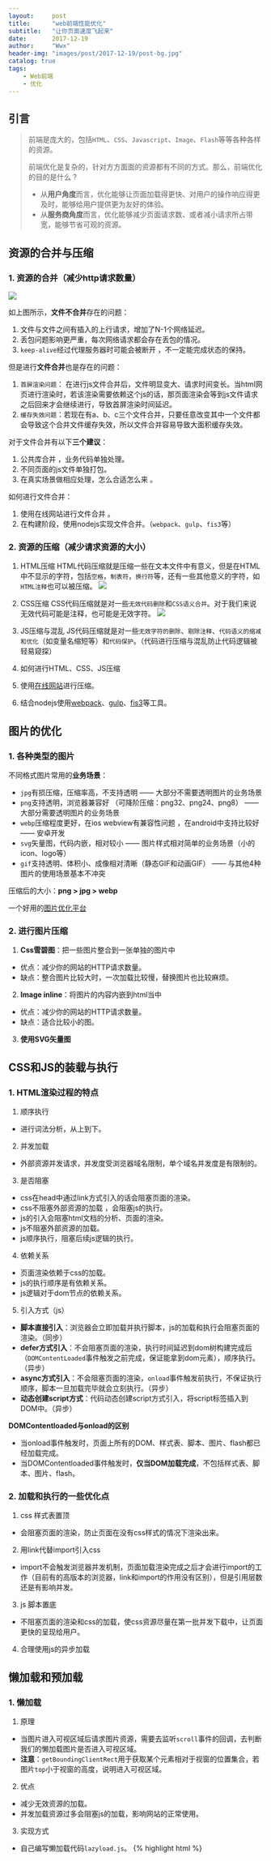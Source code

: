 ```yaml
---
layout:     post
title:      "web前端性能优化"
subtitle:   "让你页面速度飞起来"
date:       2017-12-19
author:     "Wwx"
header-img: "images/post/2017-12-19/post-bg.jpg"
catalog: true
tags:
    - Web前端
    - 优化
---
```



## 引言

> 前端是庞大的，包括`HTML`、`CSS`、`Javascript`、`Image`、`Flash`等等各种各样的资源。
> 
> 前端优化是复杂的，针对方方面面的资源都有不同的方式。那么，前端优化的目的是什么 ?
>  - 从**用户角度**而言，优化能够让页面加载得更快、对用户的操作响应得更及时，能够给用户提供更为友好的体验。
>  - 从**服务商角度**而言，优化能够减少页面请求数、或者减小请求所占带宽，能够节省可观的资源。
 
 
## 资源的合并与压缩

### 1. 资源的合并（减少http请求数量）
![](/images/post/2017-12-19/http-handshake.png)

如上图所示，**文件不合并**存在的问题：
1. 文件与文件之间有插入的上行请求，增加了N-1个网络延迟。
2. 丢包问题影响更严重，每次网络请求都会存在丢包的情况。
3. `keep-alive`经过代理服务器时可能会被断开 ，不一定能完成状态的保持。

但是进行**文件合并**也是存在的问题：
1. `首屏渲染问题`： 在进行js文件合并后，文件明显变大、请求时间变长。当html网页进行渲染时，若该渲染需要依赖这个js的话，那页面渲染会等到js文件请求之后回来才会继续进行，导致首屏渲染时间延迟。
2. `缓存失效问题`：若现在有a、b、c三个文件合并，只要任意改变其中一个文件都会导致这个合并文件缓存失效，所以文件合并容易导致大面积缓存失效。

对于文件合并有以下**三个建议**：
1. 公共库合并 ，业务代码单独处理。
2. 不同页面的js文件单独打包。
3. 在真实场景做相应处理，怎么合适怎么来 。

如何进行文件合并： 
1. 使用在线网站进行文件合并 。
2. 在构建阶段，使用nodejs实现文件合并。（`webpack`、`gulp`、`fis3`等）

### 2. 资源的压缩（减少请求资源的大小）

1. HTML压缩
HTML代码压缩就是压缩一些在文本文件中有意义，但是在HTML中不显示的字符，包括`空格`，`制表符`，`换行符`等，还有一些其他意义的字符，如`HTML注释`也可以被压缩。
![](/images/post/2017-12-19/html-compress.png)

2. CSS压缩
CSS代码压缩就是对一些`无效代码删除`和`CSS语义合并`。对于我们来说无效代码可能是注释，也可能是无效字符。
![](/images/post/2017-12-19/css-compress.png)

3. JS压缩与混乱
JS代码压缩就是对一些`无效字符的删除`、`剔除注释`、`代码语义的缩减和优化`（如变量名缩短等）和`代码保护`。（代码进行压缩与混乱防止代码逻辑被轻易窥探）

4. 如何进行HTML、CSS、JS压缩
1. 使用[在线网站](http://tool.oschina.net/jscompress)进行压缩。
2. 结合nodejs使用[webpack](https://doc.webpack-china.org)、[gulp](https://www.gulpjs.com.cn)、[fis3](http://fis.baidu.com)等工具。


## 图片的优化

### 1. 各种类型的图片
不同格式图片常用的**业务场景**：
 - `jpg`有损压缩，压缩率高，不支持透明 —— 大部分不需要透明图片的业务场景
 - `png`支持透明，浏览器兼容好 （可降阶压缩：png32、png24、png8） —— 大部分需要透明图片的业务场景
 - `webp`压缩程度更好，在ios webview有兼容性问题 ，在android中支持比较好 —— 安卓开发
 - `svg`矢量图，代码内嵌，相对较小 —— 图片样式相对简单的业务场景（小的icon、logo等）
 - `gif`支持透明、体积小、成像相对清晰（静态GIF和动画GIF）  —— 与其他4种图片的使用场景基本不冲突

压缩后的大小：**png > jpg > webp**

一个好用的[图片优化平台](http://zhitu.isux.us)

### 2. 进行图片压缩
1. **Css雪碧图**：把一些图片整合到一张单独的图片中 
 - 优点：减少你的网站的HTTP请求数量。
 - 缺点：整合图片比较大时，一次加载比较慢，替换图片也比较麻烦。

2. **Image inline**：将图片的内容内嵌到html当中  
 - 优点：减少你的网站的HTTP请求数量。
 - 缺点：适合比较小的图。

3. **使用SVG矢量图**


## CSS和JS的装载与执行

### 1. HTML渲染过程的特点
1. 顺序执行
 - 进行词法分析，从上到下。

2. 并发加载
 - 外部资源并发请求，并发度受浏览器域名限制，单个域名并发度是有限制的。

3. 是否阻塞
 - css在head中通过link方式引入的话会阻塞页面的渲染。
 - css不阻塞外部资源的加载 ，会阻塞js的执行。
 - js的引入会阻塞html文档的分析、页面的渲染。
 - js不阻塞外部资源的加载。
 - js顺序执行，阻塞后续js逻辑的执行。

4. 依赖关系
 - 页面渲染依赖于css的加载。
 - js的执行顺序是有依赖关系。
 - js逻辑对于dom节点的依赖关系。

5. 引入方式（js）
 - **脚本直接引入**：浏览器会立即加载并执行脚本，js的加载和执行会阻塞页面的渲染。（同步）
 - **defer方式引入**：不会阻塞页面的渲染，执行时间延迟到dom树构建完成后（`DOMContentLoaded`事件触发之前完成，保证能拿到dom元素），顺序执行。（异步）
 - **async方式引入**：不会阻塞页面的渲染，`onload`事件触发前执行，不保证执行顺序，脚本一旦加载完毕就会立刻执行。（异步）
 - **动态创建script方式**：代码动态创建script方式引入，将script标签插入到DOM中。（异步）

**DOMContentloaded与onload的区别**
 - 当onload事件触发时，页面上所有的DOM、样式表、脚本、图片、flash都已经加载完成。
 - 当DOMContentloaded事件触发时，**仅当DOM加载完成**，不包括样式表、脚本、图片、flash。

### 2. 加载和执行的一些优化点
1. css 样式表置顶 
 - 会阻塞页面的渲染，防止页面在没有css样式的情况下渲染出来。

2. 用link代替import引入css
 - import不会触发浏览器并发机制，页面加载渲染完成之后才会进行import的工作（目前有的高版本的浏览器，link和import的作用没有区别），但是引用层数还是有影响并发。

3. js 脚本置底
 - 不阻塞页面的渲染和css的加载，使css资源尽量在第一批并发下载中，让页面更快的呈现给用户。

4. 合理使用js的异步加载


## 懒加载和预加载

### 1. 懒加载
1. 原理
 - 当图片进入可视区域后请求图片资源，需要去监听`scroll`事件的回调，去判断我们的懒加载图片是否进入可视区域。
 - **注意**：`getBoundingClientRect`用于获取某个元素相对于视窗的位置集合，若图片`top`小于视窗的高度，说明进入可视区域。

2. 优点
 - 减少无效资源的加载。
 - 并发加载资源过多会阻塞js的加载，影响网站的正常使用。

3. 实现方式
 - 自己编写懒加载代码`lazyload.js`。
{% highlight html %}
<!doctype html>
<html>
  <head>
    <title>懒加载</title>
  </head>
  <body>
    <div class="image-list">
      <img src="" class="image-item" lazyload="true" data-original="http://xxx.xxx.1.jpg" />
      <img src="" class="image-item" lazyload="true" data-original="http://xxx.xxx.2.jpg" />
      <img src="" class="image-item" lazyload="true" data-original="http://xxx.xxx.3.jpg" />
      <img src="" class="image-item" lazyload="true" data-original="http://xxx.xxx.4.jpg" />
      <img src="" class="image-item" lazyload="true" data-original="http://xxx.xxx.5.jpg" />
      <img src="" class="image-item" lazyload="true" data-original="http://xxx.xxx.6.jpg" />
      <img src="" class="image-item" lazyload="true" data-original="http://xxx.xxx.7.jpg" />
      <img src="" class="image-item" lazyload="true" data-original="http://xxx.xxx.8.jpg" />
      <img src="" class="image-item" lazyload="true" data-original="http://xxx.xxx.9.jpg" />
      <img src="" class="image-item" lazyload="true" data-original="http://xxx.xxx.10.jpg" />
    </div>
    <script>
      var viewHeight = document.documentElement.clientHeight; //获取可视区域的高度
      function lazyload () {
        var eles = document.querySelectorAll('img[data-original][lazyload]'); //获取需要懒加载的元素
        Array.prototype.forEach.call(eles, function (item, index) {
          var rect;
          if (item.dataset.original === '') return;

          rect = item.getBoundingClientRect(); //获取元素的大小及其相对于视口的位置集合，集合中有top, right, bottom, left等属性。
          if (rect.bottom >= 0 && rect.top < viewHeight) { //判断元素是否进入可视区域
            !function () { //立即执行匿名函数，加载图片
              var img = new Image();
              img.src = item.dataset.original;
              img.onload = function () {
                item.src = img.src;
              }
              item.removeAttribute('data-original');
              item.removeAttribute('lazyload');
            }()
          }
        })
      }

      lazyload(); //初始化懒加载方法
      document.addEventListener('scroll', lazyload); //添加页面滚动监听器
    </script>  
  </body>
</html>
{% endhighlight %}
 - 使用网上分享的`lazyload`库。

### 2. 预加载
1. 原理
 - 图片等静态资源在使用前提前请求。

2. 优点
 - 资源使用时能从缓存中加载，提升用户体验。

3. 实现方式
 - \<img src="http://..." style="display: none" /\>
 - 使用`Image对象`，var image = new Image();image.src = "http://...";
 - 使用`XMLHttpRequest`对象，更好去控制预加载的过程，存在跨域问题。
 - 使用[PreloadJS](http://www.createjs.cc/preloadjs/docs/modules/PreloadJS.html)，提供了一个一致的方式预先加载在HTML应用的内容，以及预加载可以使用HTML标签作为XHR完成。


## 回流与重绘
### 1. css性能让javascript变慢 
 - 频繁触发重绘与回流，会导致UI频繁渲染，最终导致js变慢。

### 2. 回流 
 - 当render tree中的一部分(或全部)因为元素的规模尺寸，布局，隐藏等改变而需要重新构建，这就称为回流(`reflow`)。当页面布局和几何属性改变时就需要回流。

### 3. 重绘 
 - 当render tree中的一些元素需要更新属性，而这些属性只是影响元素的外观，风格，而不会影响布局的，比如background-color。则就称为重绘(`repaint`)。

### 4. 回流与重绘关系 
 - `回流必将引起重绘，而重绘不一定会引起回流。`

### 5. 触发页面重布局（回流）的属性 
![](/images/post/2017-12-19/backflow-attribute.png)

### 6. 只触发重绘的属性
![](/images/post/2017-12-19/repaint-attribute.png)

### 7. 新建DOM的过程 
    1、获取DOM后分隔为多个图层
    2、对每个图层的节点计算样式结果（recalculate style）
    3、为每个节点生成图形和位置（layout、reflow和重布局）
    4、将每个节点绘制填充到图层位图汇总（paint，repaint）
    5、图层作为纹理加载到GPU
    6、合并多个图层到页面上，生成最终图像（composite layers） 

### 8. Chrome创建图层的条件
    1、3D或透视变换（perspective、transform）CSS属性
    2、使用加速视频解码的<video>节点
    3、拥有3D（WebGL）上下文或加速的2D上下文的<canvas>节点 
    4、混合插件（如Flash） 
    5、对自己的opacity做CSS动画或使用一个动画webkit变换的元素 
    6、拥有加速CSS过滤器的元素 
    7、元素有一个包含复合层的后代节点（一个元素拥有一个子元素，该子元素在自己的层里） 
    8、元素有一个z-index较低且包含一个复合层的兄弟元素（换句话说就是该元素在复合层上面渲染）

### 9. 实战优化点 
    1、用translate（重绘）替代top（回流）改变
    2、用opacity替代visibility（重绘） 
    3、不要一条一条地修改 DOM 的样式，预先定义好 class，然后修改 DOM 的className 
    4、把 DOM 离线后修改，比如：先把 DOM 给 display:none (有一次回流)，然后你修改100次，然后再把它显示出来
    5、不要把获取DOM元素的真实位置代码放在一个循环里使用，否则会对相关缓冲区进行刷新，最好存到循环外的变量中再去使用
    6、不要使用table布局，可能很小的一个小改动会造成整个 table 的重新布局（回流）
    7、动画实现的速度的选择，动画速度快（重绘和回流）的话可能导致页面性能下降
    8、对于动画新建图层（例：添加transform CSS属性）
    9、添加 CSS3 样式启用 GPU 硬件加速（例：transform: translateZ(0)或transform: translate3d(0, 0, 0)）
    10、减少对DOM的操作，对DOM操作的代价是高昂的
    11、避免使用出发重绘、回流的CSS属性
    12、将重绘、回流的影响范围限制在单独的图层之内，但是图层的合成过程比较消耗运算量，图层不能过多


## 浏览器储存

### 1. cookie
![](/images/post/2017-12-19/cookie.png)
1. 因为HTTP请求无状态，所以需要`cookie`去维持客户端状态。
2. 可以设置过期时间`expire`。
3. cookie的两种生成方式及作用 
 - `http response header`中的set-cookie（服务端生成），用于浏览器端和服务器端的交互。
 - js中可以通过`document.cookie`可以读写cookie（客户端生成），客户端自身数据的存储。
4. 仅仅作为浏览器存储。（大小4KB左右，能力被`localstorage`替代）
5. 所有相关域名请求都会带上cookie，有的请求不需要cookie，造成`cdn`上静态文件的流量损耗（将cdn域名和主域名独立开）。
6. `httponly`，不允许js进行读写，防止攻击。

### 2. LocalStorage和SessionStorage 
1. LocalStorage
 - HTML5设计出来专门用于浏览器存储的。（没有时间限制） 
 - 大小为5M左右。
 - 仅在客户端使用，不和服务端进行通信。
 - 接口封装较好，读写、删除数据方便。
 - 浏览器本地缓存方案。

2. SessionStorage
 - 会话级别的浏览器存储 （浏览器一个标签页就是一个会话，当签页关闭后数据清空）。
 - 大小为5M左右。
 - 仅在客户端使用，不和服务端进行通信。
 - 接口封装较好，读写、删除数据方便。
 - 适合用于对表单信息的维护。

### 3. IndexedDB  
1. IndexedDB 是一种低级API，用于客户端存储大量结构化数据。该API使用索引来实现对该数据的高性能搜索。虽然 Web Storage 对于存储较少量的数据很有用，但对于存储更大量的结构化数据来说，这种方法不太有用。IndexedDB提供了一个解决方案。
2. 为应用创建离线版本。

### 4. PWA (Progressive Web Apps)    
1. 简介
 - PWA (Progressive Web Apps) 是一种 Web App 新模型，并不是具体指某一种前沿的技术或者某一个单一的知识点，我们从英文缩写来看就能看出来，这是一个渐进式的 Web App，是通过一系列新的 Web 特性，配合优秀的 UI 交互设计，逐步的增强 Web App 的用户体验。

2. 特点
 - `可靠`：在没有网络的环境中也能提供基本的页面访问，而不会出现“未连接到互联网”的页面。
 - `快速`：针对网页渲染及网络数据访问有较好优化。
 - `融入`：应用可以被增加到手机桌面，并且和普通应用一样有全屏、推送等特性。

3. 缺点
 - 门槛不低（要求 `HTTPS`，Service Worker 的 API 比较 low-level）
 - 浏览器支持不够完美（Safari 短期内不会支持，在 5 年计划里提了一嘴）
 - 用户习惯 （让用户习惯于网页可以离线工作并不是短期可以达到的）

4. 性能检测工具
`Lighthouse`，可以检测网站是否符合PWA、网站的可靠性、速度等性能优化指标[下载地址]。(https://lavas.baidu.com/doc-lavas/vue/more/downloads/lighthouse_2.1.0_0.zip)
![](/images/post/2017-12-19/pwa-performance.png)

### 5. Service Worker   
1. 简介
 - Service Worker 是一个脚本，浏览器独立于当前网页，将其在后台运行,为实现一些不依赖页面或者用户交互的特性打开了一扇大门。在未来这些特性将包括推送消息,背景后台同步，`geofencing`（地理围栏定位），但它将推出的第一个首要特性，就是拦截和处理网络请求的能力，包括以编程方式来管理被缓存的响应。`Service Worker只能用于https站点中，非https站点不具备Service Worker能力。`

2. 生命周期
![](/images/post/2017-12-19/service-worker-lifecycle.png)

3. 运用
 - 使用拦截和处理网络请求的能力，去实现一个离线应用。
 - 使用Service Worker在后台运行同时能和页面通信的能力，去实现大规模后台数据的处理。

4. 检测
 - 查看当前浏览器上运行的Service Worker (`chrome://inspect/#service-workers`)。
 - 查看已注册的Service Worker (`chrome://serviceworker-internals`)。


## 缓存

### 1. 原理
浏览器缓存就是把一个已经请求过的Web资源（如`html页面`，`图片`，`js`，`数据`等）拷贝一份副本储存在浏览器中。缓存会根据进来的请求保存输出内容的副本。当下一个请求来到的时候，如果是相同的URL，缓存会根据缓存机制决定是直接使用副本响应访问请求，还是向源服务器再次发送请求。比较常见的就是浏览器会缓存访问过网站的网页，当再次访问这个URL地址的时候，如果网页没有更新，就不会再次下载网页，而是直接使用本地缓存的网页。只有当网站明确标识资源已经更新，浏览器才会再次下载网页。

### 2. 缓存的好处
1. 减少网络带宽消耗
 - 无论对于网站运营者或者用户，带宽都代表着金钱，过多的带宽消耗，只会便宜了网络运营商。当Web缓存副本被使用时，只会产生极小的网络流量，可以有效的降低运营成本。
2. 降低服务器压力
 - 给网络资源设定有效期之后，用户可以重复使用本地的缓存，减少对源服务器的请求，间接降低服务器的压力。同时，搜索引擎的爬虫机器人也能根据过期机制降低爬取的频率，也能有效降低服务器的压力。
3. 减少网络延迟，加快页面打开速度
 - 带宽对于个人网站运营者来说是十分重要，而对于大型的互联网公司来说，可能有时因为钱多而真的不在乎。那Web缓存还有作用吗？答案是肯定的，对于最终用户，缓存的使用能够明显加快页面打开速度，达到更好的体验。

### 3. 浏览器请求流程
![](/images/post/2017-12-19/browser-first-request.png)
![](/images/post/2017-12-19/browser-again-request.png)

### 4. 缓存策略
1. Expires策略
 - Expires是Web服务器响应消息头字段，在响应http请求时告诉浏览器在过期时间前浏览器可以直接从浏览器缓存取数据，而无需再次请求。
 - Expires是`HTTP1.0`的东西，现在默认浏览器均默认使用`HTTP1.1`，所以它的作用基本忽略。
 - Expires的一个缺点就是返回的到期时间是服务器端的时间，这样存在一个问题，如果客户端的时间与服务器的时间相差很大（比如时钟不同步，或者跨时区），那么误差就很大，所以在HTTP1.1版开始，使用`Cache-Control: max-age=秒`替代。

2. **Cache-control策略**：Cache-control对应值可以是`public`、`private`、`no-cache`、`no-store`、`no-transform`、`must-revalidate`、`proxy-revalidate`、`max-age`、`s-maxage`
 - 请求Request：
    > 1、**no-cache**：不要读取缓存中的文件，要求向WEB服务器重新请求
    > 
    > 2、**no-store**：请求和响应都禁止被缓存
    > 
    > 3、**max-age**：表示当访问此网页后的max-age秒内再次访问不会去服务器请求，其功能与Expires类似，只是 Expires是根据某个特定日期值做比较。一但缓存者自身的时间不准确.则结果可能就是错误的，而max-age, 显然无此问题.。Max-age的优先级也是高于Expires的
    > 
    > 4、**max-stale**：允许读取过期时间必须小于max-stale 值的缓存对象
    > 
    > 5、**min-fresh**：接受其max-age生命期大于其当前时间 跟 min-fresh 值之和的缓存对象
    > 
    > 6、**only-if-cached**：告知缓存者,我希望内容来自缓存，我并不关心被缓存响应，是否是新鲜的
    > 
    > 7、**no-transform**：告知代理,不要更改媒体类型,比如jpg，被你改成png
 - 响应Response：
    > 1、**public**： 数据内容皆被储存起来，就连有密码保护的网页也储存，安全性很低
    > 
    > 2、**private**：数据内容只能被储存到私有的cache，仅对某个用户有效，不能共享
    > 
    > 3、**no-cache**：可以缓存，但是只有在跟WEB服务器验证了其有效后，才能返回给客户端
    > 
    > 4、**no-store**：请求和响应都禁止被缓存
    > 
    > 5、**max-age**：本响应包含的对象的过期时间
    > 
    > 6、**must-revalidate**：如果缓存过期了，会再次和原来的服务器确定是否为最新数据，而不是和中间的proxy
    > 
    > 7、**s-maxage**：与max-age的唯一区别是，s-maxage仅仅应用于共享缓存.而不应用于用户代理的本地缓存等针对单用户的缓存。另外，s-maxage的优先级要高于max-age
    > 
    > 8、**max-stale**：允许读取过期时间必须小于max-stale 值的缓存对象
    > 
    > 9、**proxy-revalidate**：与must-revalidate类似，区别在于proxy-revalidate要排除掉用户代理的缓存的。即其规则并不应用于用户代理的本地缓存上
    > 
    > 10、**no-transform**：告知代理,不要更改媒体类型,比如jpg,被你改成png

3. Last-Modified/If-Modified-Since
 - **Last-Modified**：标示这个响应资源的最后修改时间。web服务器在响应请求时，告诉浏览器资源的最后修改时间。
 - **If-Modified-Since**：当资源过期时（使用Cache-Control标识的max-age），发现资源具有Last-Modified声明，则再次向web服务器请求时带上头If-Modified-Since表示请求时间。web服务器收到请求后发现有头If-Modified-Since则与被请求资源的最后修改时间进行比对。若最后修改时间较新，说明资源又被改动过，则响应整片资源内容（写在响应消息包体内），HTTP 200；若最后修改时间较旧，说明资源无新修改，则响应HTTP 304(无需包体，节省浏览)，告知浏览器继续使用所保存的cache。
 - **注意**：Last-Modified标注的最后修改只能精确到秒级，如果某些文件在1秒钟以内，被修改多次的话，它将不能准确标注文件的修改时间。如果某些文件会被定期生成，当有时内容并没有任何变化，但Last-Modified却改变了，导致文件没法使用缓存。有可能存在服务器没有准确获取文件修改时间，或者与代理服务器时间不一致等情形。Etag是服务器自动生成或者由开发者生成的对应资源在服务器端的唯一标识符，能够更加准确的控制缓存。Last-Modified与ETag一起使用时，服务器会优先验证ETag。

4. Etag/If-None-Match
 - **Etag**：web服务器响应请求时，告诉浏览器当前资源在服务器的唯一标识（生成规则由服务器决定）。Apache中，ETag的值，默认是对文件的索引节（INode），大小（Size）和最后修改时间（MTime）进行Hash后得到的。
 - **If-None-Match**：当资源过期时（使用Cache-Control标识的max-age），发现资源具有Etage声明，则再次向web服务器请求时带上头If-None-Match （Etag的值）。web服务器收到请求后发现有头If-None-Match 则与被请求资源的相应校验串进行比对，决定返回200或304。

5. 缓存策略用户行为与缓存
![](/images/post/2017-12-19/catch-table.png)